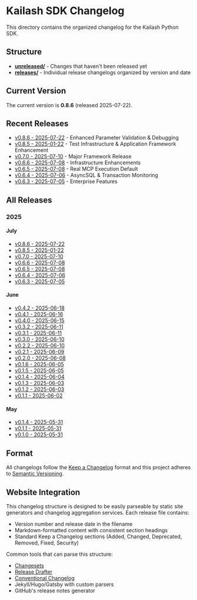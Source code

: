 # Kailash SDK Changelog

This directory contains the organized changelog for the Kailash Python SDK.

## Structure

- **[unreleased/](unreleased/)** - Changes that haven't been released yet
- **[releases/](releases/)** - Individual release changelogs organized by version and date

## Current Version

The current version is **0.8.6** (released 2025-07-22).

## Recent Releases

- [v0.8.6 - 2025-07-22](releases/v0.8.6-2025-07-22.md) - Enhanced Parameter Validation & Debugging
- [v0.8.5 - 2025-01-22](releases/v0.8.5-2025-01-22.md) - Test Infrastructure & Application Framework Enhancement
- [v0.7.0 - 2025-07-10](releases/v0.7.0-2025-07-10.md) - Major Framework Release
- [v0.6.6 - 2025-07-08](releases/v0.6.6-2025-07-08.md) - Infrastructure Enhancements
- [v0.6.5 - 2025-07-08](releases/v0.6.5-2025-07-08.md) - Real MCP Execution Default
- [v0.6.4 - 2025-07-06](releases/v0.6.4-2025-07-06.md) - AsyncSQL & Transaction Monitoring
- [v0.6.3 - 2025-07-05](releases/v0.6.3-2025-07-05.md) - Enterprise Features

## All Releases

### 2025

#### July
- [v0.8.6 - 2025-07-22](releases/v0.8.6-2025-07-22.md)
- [v0.8.5 - 2025-01-22](releases/v0.8.5-2025-01-22.md)
- [v0.7.0 - 2025-07-10](releases/v0.7.0-2025-07-10.md)
- [v0.6.6 - 2025-07-08](releases/v0.6.6-2025-07-08.md)
- [v0.6.5 - 2025-07-08](releases/v0.6.5-2025-07-08.md)
- [v0.6.4 - 2025-07-06](releases/v0.6.4-2025-07-06.md)
- [v0.6.3 - 2025-07-05](releases/v0.6.3-2025-07-05.md)

#### June
- [v0.4.2 - 2025-06-18](releases/v0.4.2-2025-06-18.md)
- [v0.4.1 - 2025-06-16](releases/v0.4.1-2025-06-16.md)
- [v0.4.0 - 2025-06-15](releases/v0.4.0-2025-06-15.md)
- [v0.3.2 - 2025-06-11](releases/v0.3.2-2025-06-11.md)
- [v0.3.1 - 2025-06-11](releases/v0.3.1-2025-06-11.md)
- [v0.3.0 - 2025-06-10](releases/v0.3.0-2025-06-10.md)
- [v0.2.2 - 2025-06-10](releases/v0.2.2-2025-06-10.md)
- [v0.2.1 - 2025-06-09](releases/v0.2.1-2025-06-09.md)
- [v0.2.0 - 2025-06-08](releases/v0.2.0-2025-06-08.md)
- [v0.1.6 - 2025-06-05](releases/v0.1.6-2025-06-05.md)
- [v0.1.5 - 2025-06-05](releases/v0.1.5-2025-06-05.md)
- [v0.1.4 - 2025-06-04](releases/v0.1.4-2025-06-04.md)
- [v0.1.3 - 2025-06-03](releases/v0.1.3-2025-06-03.md)
- [v0.1.2 - 2025-06-03](releases/v0.1.2-2025-06-03.md)
- [v0.1.1 - 2025-06-02](releases/v0.1.1-2025-06-02.md)

#### May
- [v0.1.4 - 2025-05-31](releases/v0.1.4-2025-05-31.md)
- [v0.1.1 - 2025-05-31](releases/v0.1.1-2025-05-31.md)
- [v0.1.0 - 2025-05-31](releases/v0.1.0-2025-05-31.md)

## Format

All changelogs follow the [Keep a Changelog](https://keepachangelog.com/en/1.0.0/) format and this project adheres to [Semantic Versioning](https://semver.org/spec/v2.0.0.html).

## Website Integration

This changelog structure is designed to be easily parseable by static site generators and changelog aggregation services. Each release file contains:

- Version number and release date in the filename
- Markdown-formatted content with consistent section headings
- Standard Keep a Changelog sections (Added, Changed, Deprecated, Removed, Fixed, Security)

Common tools that can parse this structure:
- [Changesets](https://github.com/changesets/changesets)
- [Release Drafter](https://github.com/release-drafter/release-drafter)
- [Conventional Changelog](https://github.com/conventional-changelog/conventional-changelog)
- Jekyll/Hugo/Gatsby with custom parsers
- GitHub's release notes generator
